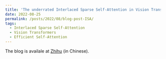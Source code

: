 ```yaml
---
title: 'The underrated Interlaced Sparse Self-Attention in Vision Transformers'
date: 2022-08-25
permalink: /posts/2022/08/blog-post-ISA/
tags:
  - Interlaced Sparse Self-Attention
  - Vision Transformers
  - Efficient Self-Attention
---
```


The blog is availale at [Zhihu](https://zhuanlan.zhihu.com/p/557738335) (in Chinese).